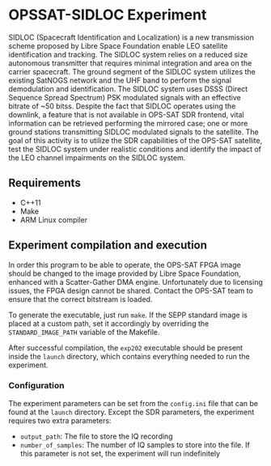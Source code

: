 # OPSSAT-SIDLOC Experiment

SIDLOC (Spacecraft Identification and Localization) is a new transmission scheme proposed by Libre Space Foundation enable LEO satellite identification and tracking.
The SIDLOC system relies on a reduced size autonomous transmitter that requires minimal integration and area on the carrier spacecraft.
The ground segment of the SIDLOC system utilizes the existing SatNOGS network and the UHF band to perform the signal demodulation and identification.
The SIDLOC system uses DSSS (Direct Sequence Spread Spectrum) PSK modulated signals with an effective bitrate of ~50 bitss.
Despite the fact that SIDLOC operates using the downlink, a feature that is not available in OPS-SAT SDR frontend, vital information can be retrieved performing the mirrored case; one or more ground stations transmitting SIDLOC modulated signals to the satellite.
The goal of this activity is to utilize the SDR capabilities of the OPS-SAT satellite, test the SIDLOC system under realistic conditions and identify the impact of the LEO channel impairments on the SIDLOC system.

## Requirements
* C++11
* Make
* ARM Linux compiler

## Experiment compilation and execution
In order this program to be able to operate, the OPS-SAT FPGA image should be changed to the image provided by Libre Space Foundation, enhanced with a Scatter-Gather DMA engine.
Unfortunately due to licensing issues, the FPGA design cannot be shared.
Contact the OPS-SAT team to ensure that the correct bitstream is loaded.

To generate the executable, just run `make`.
If the SEPP standard image is placed at a custom path, set it accordingly by overriding the `STANDARD_IMAGE_PATH` variable of the Makefile.

After successful compilation, the `exp202` executable should be present inside the `launch` directory, which contains everything needed to run the experiment.

### Configuration
The experiment parameters can be set from the `config.ini` file that can be found at the `launch` directory.
Except the SDR parameters, the experiment requires two extra parameters:
* `output_path`: The file to store the IQ recording
* `number_of_samples`: The number of IQ samples to store into the file. If this parameter is not set, the experiment will run indefinitely


